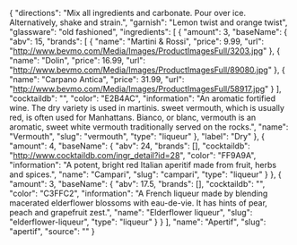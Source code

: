 {
    "directions": "Mix all ingredients and carbonate. Pour over ice. Alternatively, shake and strain.",
    "garnish": "Lemon twist and orange twist",
    "glassware": "old fashioned",
    "ingredients": [
        {
            "amount": 3,
            "baseName": {
                "abv": 15,
                "brands": [
                    {
                        "name": "Martini & Rossi",
                        "price": 9.99,
                        "url": "http://www.bevmo.com/Media/Images/ProductImagesFull/3203.jpg"
                    },
                    {
                        "name": "Dolin",
                        "price": 16.99,
                        "url": "http://www.bevmo.com/Media/Images/ProductImagesFull/89080.jpg"
                    },
                    {
                        "name": "Carpano Antica",
                        "price": 31.99,
                        "url": "http://www.bevmo.com/Media/Images/ProductImagesFull/58917.jpg"
                    }
                ],
                "cocktaildb": "",
                "color": "E2B4AC",
                "information": "An aromatic fortified wine. The dry variety is used in martinis. sweet vermouth, which is usually red, is often used for Manhattans. Bianco, or blanc, vermouth is an aromatic, sweet white vermouth traditionally served on the rocks.",
                "name": "Vermouth",
                "slug": "vermouth",
                "type": "liqueur"
            },
            "label": "Dry"
        },
        {
            "amount": 4,
            "baseName": {
                "abv": 24,
                "brands": [],
                "cocktaildb": "http://www.cocktaildb.com/ingr_detail?id=28",
                "color": "FF9A9A",
                "information": "A potent, bright red Italian aperitif made from fruit, herbs and spices.",
                "name": "Campari",
                "slug": "campari",
                "type": "liqueur"
            }
        },
        {
            "amount": 3,
            "baseName": {
                "abv": 17.5,
                "brands": [],
                "cocktaildb": "",
                "color": "C3FFC2",
                "information": "A French liqueur made by blending macerated elderflower blossoms with eau-de-vie. It has hints of pear, peach and grapefruit zest.",
                "name": "Elderflower liqueur",
                "slug": "elderflower-liqueur",
                "type": "liqueur"
            }
        }
    ],
    "name": "Apertif",
    "slug": "apertif",
    "source": ""
}